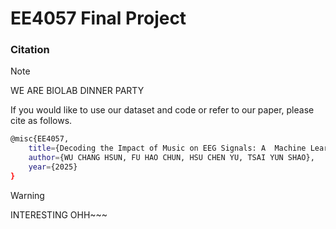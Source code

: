 # EE4057 Final Project

### Citation

> [!NOTE]
> WE ARE BIOLAB DINNER PARTY

If you would like to use our dataset and code or refer to our paper, please cite as follows.
```bash
@misc{EE4057,
    title={Decoding the Impact of Music on EEG Signals: A  Machine Learning Approach to Predict Neural Responses},
    author={WU CHANG HSUN, FU HAO CHUN, HSU CHEN YU, TSAI YUN SHAO},
    year={2025}
}
```
> [!WARNING]
> INTERESTING OHH~~~


